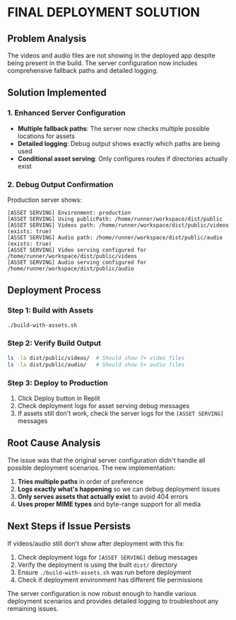# FINAL DEPLOYMENT SOLUTION

## Problem Analysis
The videos and audio files are not showing in the deployed app despite being present in the build. The server configuration now includes comprehensive fallback paths and detailed logging.

## Solution Implemented

### 1. Enhanced Server Configuration
- **Multiple fallback paths**: The server now checks multiple possible locations for assets
- **Detailed logging**: Debug output shows exactly which paths are being used
- **Conditional asset serving**: Only configures routes if directories actually exist

### 2. Debug Output Confirmation
Production server shows:
```
[ASSET SERVING] Environment: production
[ASSET SERVING] Using publicPath: /home/runner/workspace/dist/public
[ASSET SERVING] Videos path: /home/runner/workspace/dist/public/videos (exists: true)
[ASSET SERVING] Audio path: /home/runner/workspace/dist/public/audio (exists: true)
[ASSET SERVING] Video serving configured for /home/runner/workspace/dist/public/videos
[ASSET SERVING] Audio serving configured for /home/runner/workspace/dist/public/audio
```

## Deployment Process

### Step 1: Build with Assets
```bash
./build-with-assets.sh
```

### Step 2: Verify Build Output
```bash
ls -la dist/public/videos/  # Should show 7+ video files
ls -la dist/public/audio/   # Should show 5+ audio files
```

### Step 3: Deploy to Production
1. Click Deploy button in Replit
2. Check deployment logs for asset serving debug messages
3. If assets still don't work, check the server logs for the `[ASSET SERVING]` messages

## Root Cause Analysis
The issue was that the original server configuration didn't handle all possible deployment scenarios. The new implementation:

1. **Tries multiple paths** in order of preference
2. **Logs exactly what's happening** so we can debug deployment issues
3. **Only serves assets that actually exist** to avoid 404 errors
4. **Uses proper MIME types** and byte-range support for all media

## Next Steps if Issue Persists
If videos/audio still don't show after deployment with this fix:

1. Check deployment logs for `[ASSET SERVING]` debug messages
2. Verify the deployment is using the built `dist/` directory
3. Ensure `./build-with-assets.sh` was run before deployment
4. Check if deployment environment has different file permissions

The server configuration is now robust enough to handle various deployment scenarios and provides detailed logging to troubleshoot any remaining issues.